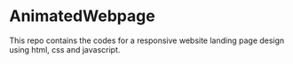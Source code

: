# AnimatedWebpage

This repo contains the codes for a responsive website landing page design using html, css and javascript.
